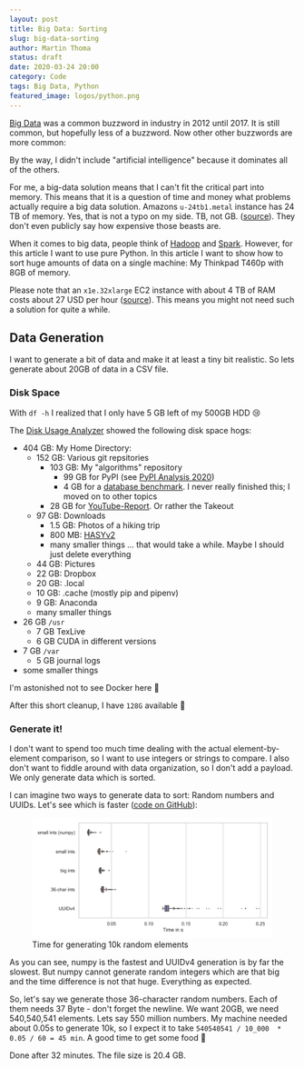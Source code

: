 ```yaml
---
layout: post
title: Big Data: Sorting
slug: big-data-sorting
author: Martin Thoma
status: draft
date: 2020-03-24 20:00
category: Code
tags: Big Data, Python
featured_image: logos/python.png
---
```

[Big Data](https://en.wikipedia.org/wiki/Big_data) was a common buzzword in
industry in 2012 until 2017. It is still common, but hopefully less of a
buzzword. Now other other buzzwords are more common:

<script type="text/javascript" src="https://ssl.gstatic.com/trends_nrtr/2152_RC03/embed_loader.js"></script> <script type="text/javascript"> trends.embed.renderExploreWidget("TIMESERIES", {"comparisonItem":[{"keyword":"/m/0bs2j8q","geo":"","time":"2008-01-01 2020-03-24"},{"keyword":"/m/01hyh_","geo":"","time":"2008-01-01 2020-03-24"},{"keyword":"/m/0138n0j1","geo":"","time":"2008-01-01 2020-03-24"},{"keyword":"/m/0wkcjgj","geo":"","time":"2008-01-01 2020-03-24"},{"keyword":"/m/02_7vm","geo":"","time":"2008-01-01 2020-03-24"}],"category":0,"property":""}, {"exploreQuery":"date=2008-01-01%202020-03-24&q=%2Fm%2F0bs2j8q,%2Fm%2F01hyh_,%2Fm%2F0138n0j1,%2Fm%2F0wkcjgj,%2Fm%2F02_7vm","guestPath":"https://trends.google.de:443/trends/embed/"}); </script>

By the way, I didn't include "artificial intelligence" because it dominates all
of the others.

For me, a big-data solution means that I can't fit the critical part into
memory. This means that it is a question of time and money what problems
actually require a big data solution. Amazons `u-24tb1.metal` instance has 24
TB of memory. Yes, that is not a typo on my side. TB, not GB.
([source](https://aws.amazon.com/de/ec2/instance-types/high-memory/)). They
don't even publicly say how expensive those beasts are.

When it comes to big data, people think of
[Hadoop](https://en.wikipedia.org/wiki/Apache_Hadoop) and
[Spark](https://en.wikipedia.org/wiki/Apache_Spark). However, for this article
I want to use pure Python. In this article I want to show how to sort huge
amounts of data on a single machine: My Thinkpad T460p with 8GB of memory.

Please note that an `x1e.32xlarge` EC2 instance with about 4 TB of RAM costs
about 27 USD per hour
([source](https://aws.amazon.com/de/ec2/pricing/on-demand/)). This means you
might not need such a solution for quite a while.


## Data Generation

I want to generate a bit of data and make it at least a tiny bit realistic. So
lets generate about 20GB of data in a CSV file.

### Disk Space

With `df -h` I realized that I only have 5 GB left of my 500GB HDD 😢

The [Disk Usage Analyzer](http://www.marzocca.net/linux/baobab/) showed the
following disk space hogs:

* 404 GB: My Home Directory:
    * 152 GB: Various git repsitories
        * 103 GB: My "algorithms" repository
            * 99 GB for PyPI (see [PyPI Analysis 2020](https://martin-thoma.com/pypi-2020/))
            * 4 GB for a [database benchmark](https://github.com/MartinThoma/algorithms/tree/master/Python/databases/benchmark). I never really finished this; I moved on to other topics
        * 28 GB for [YouTube-Report](https://github.com/A3M4/YouTube-Report). Or rather the Takeout
    * 97 GB: Downloads
        * 1.5 GB: Photos of a hiking trip
        * 800 MB: [HASYv2](https://arxiv.org/pdf/1701.08380.pdf)
        * many smaller things ... that would take a while. Maybe I should just delete everything
    * 44 GB: Pictures
    * 22 GB: Dropbox
    * 20 GB: .local
    * 10 GB: .cache (mostly pip and pipenv)
    * 9 GB: Anaconda
    * many smaller things
* 26 GB `/usr`
    * 7 GB TexLive
    * 6 GB CUDA in different versions
* 7 GB `/var`
    * 5 GB journal logs
* some smaller things

I'm astonished not to see Docker here 🤔

After this short cleanup, I have `128G` available 🎉

### Generate it!

I don't want to spend too much time dealing with the actual element-by-element
comparison, so I want to use integers or strings to compare. I also don't want
to fiddle around with data organization, so I don't add a payload. We only
generate data which is sorted.

I can imagine two ways to generate data to sort: Random numbers and UUIDs.
Let's see which is faster ([code on GitHub](https://github.com/MartinThoma/algorithms/blob/master/sorting/timing.py)):

<figure class="wp-caption aligncenter img-thumbnail">
    <a href="../images/2020/03/number-generation-speed.png"><img src="../images/2020/03/number-generation-speed.png" alt="Time for generating 10k random elements" style="width: 512px;"/></a>
    <figcaption class="text-center">Time for generating 10k random elements</figcaption>
</figure>

As you can see, numpy is the fastest and UUIDv4 generation is by far the
slowest. But numpy cannot generate random integers which are that big and the
time difference is not that huge. Everything as expected.

So, let's say we generate those 36-character random numbers. Each of them needs
37 Byte - don't forget the newline. We want 20GB, we need 540,540,541 elements.
Lets say 550 million numbers. My machine needed about 0.05s to generate 10k, so
I expect it to take `540540541 / 10_000  * 0.05 / 60 = 45 min`. A good time to
get some food 🙂

Done after 32 minutes. The file size is 20.4 GB.
